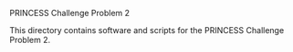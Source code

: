 PRINCESS Challenge Problem 2

This directory contains software and scripts for the PRINCESS Challenge Problem 2.
